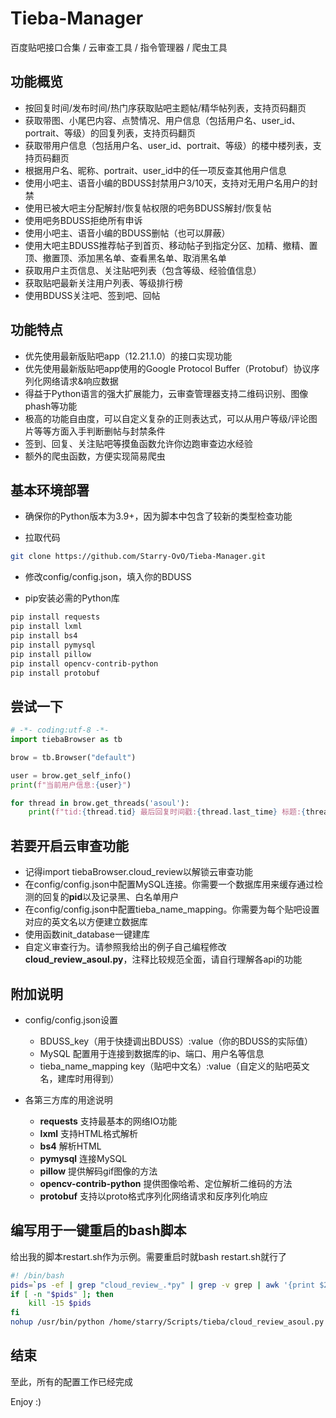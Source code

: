 # Tieba-Manager

百度贴吧接口合集 / 云审查工具 / 指令管理器 / 爬虫工具

## 功能概览

+ 按回复时间/发布时间/热门序获取贴吧主题帖/精华帖列表，支持页码翻页
+ 获取带图、小尾巴内容、点赞情况、用户信息（包括用户名、user_id、portrait、等级）的回复列表，支持页码翻页
+ 获取带用户信息（包括用户名、user_id、portrait、等级）的楼中楼列表，支持页码翻页
+ 根据用户名、昵称、portrait、user_id中的任一项反查其他用户信息
+ 使用小吧主、语音小编的BDUSS封禁用户3/10天，支持对无用户名用户的封禁
+ 使用已被大吧主分配解封/恢复帖权限的吧务BDUSS解封/恢复帖
+ 使用吧务BDUSS拒绝所有申诉
+ 使用小吧主、语音小编的BDUSS删帖（也可以屏蔽）
+ 使用大吧主BDUSS推荐帖子到首页、移动帖子到指定分区、加精、撤精、置顶、撤置顶、添加黑名单、查看黑名单、取消黑名单
+ 获取用户主页信息、关注贴吧列表（包含等级、经验值信息）
+ 获取贴吧最新关注用户列表、等级排行榜
+ 使用BDUSS关注吧、签到吧、回帖

## 功能特点

+ 优先使用最新版贴吧app（12.21.1.0）的接口实现功能
+ 优先使用最新版贴吧app使用的Google Protocol Buffer（Protobuf）协议序列化网络请求&响应数据
+ 得益于Python语言的强大扩展能力，云审查管理器支持二维码识别、图像phash等功能
+ 极高的功能自由度，可以自定义复杂的正则表达式，可以从用户等级/评论图片等等方面入手判断删帖与封禁条件
+ 签到、回复、关注贴吧等摸鱼函数允许你边跑审查边水经验
+ 额外的爬虫函数，方便实现简易爬虫

## 基本环境部署

+ 确保你的Python版本为3.9+，因为脚本中包含了较新的类型检查功能

+ 拉取代码

```bash
git clone https://github.com/Starry-OvO/Tieba-Manager.git
```

+ 修改config/config.json，填入你的BDUSS

+ pip安装必需的Python库

```bash
pip install requests
pip install lxml
pip install bs4
pip install pymysql
pip install pillow
pip install opencv-contrib-python
pip install protobuf
```

## 尝试一下

```python
# -*- coding:utf-8 -*-
import tiebaBrowser as tb

brow = tb.Browser("default")

user = brow.get_self_info()
print(f"当前用户信息:{user}")

for thread in brow.get_threads('asoul'):
    print(f"tid:{thread.tid} 最后回复时间戳:{thread.last_time} 标题:{thread.title}")
```

## 若要开启云审查功能

+ 记得import tiebaBrowser.cloud_review以解锁云审查功能
+ 在config/config.json中配置MySQL连接。你需要一个数据库用来缓存通过检测的回复的**pid**以及记录黑、白名单用户
+ 在config/config.json中配置tieba_name_mapping。你需要为每个贴吧设置对应的英文名以方便建立数据库
+ 使用函数init_database一键建库
+ 自定义审查行为。请参照我给出的例子自己编程修改**cloud_review_asoul.py**，注释比较规范全面，请自行理解各api的功能

## 附加说明

+ config/config.json设置

  + BDUSS_key（用于快捷调出BDUSS）:value（你的BDUSS的实际值）
  + MySQL 配置用于连接到数据库的ip、端口、用户名等信息
  + tieba_name_mapping key（贴吧中文名）:value（自定义的贴吧英文名，建库时用得到）

+ 各第三方库的用途说明

  + **requests** 支持最基本的网络IO功能
  + **lxml** 支持HTML格式解析
  + **bs4** 解析HTML
  + **pymysql** 连接MySQL
  + **pillow** 提供解码gif图像的方法
  + **opencv-contrib-python** 提供图像哈希、定位解析二维码的方法
  + **protobuf** 支持以proto格式序列化网络请求和反序列化响应

## 编写用于一键重启的bash脚本

给出我的脚本restart.sh作为示例。需要重启时就bash restart.sh就行了

```bash
#! /bin/bash
pids=`ps -ef | grep "cloud_review_.*py" | grep -v grep | awk '{print $2}'`
if [ -n "$pids" ]; then
    kill -15 $pids
fi
nohup /usr/bin/python /home/starry/Scripts/tieba/cloud_review_asoul.py -st 20 >/dev/null 2>&1 &
```

## 结束

至此，所有的配置工作已经完成

Enjoy :)
